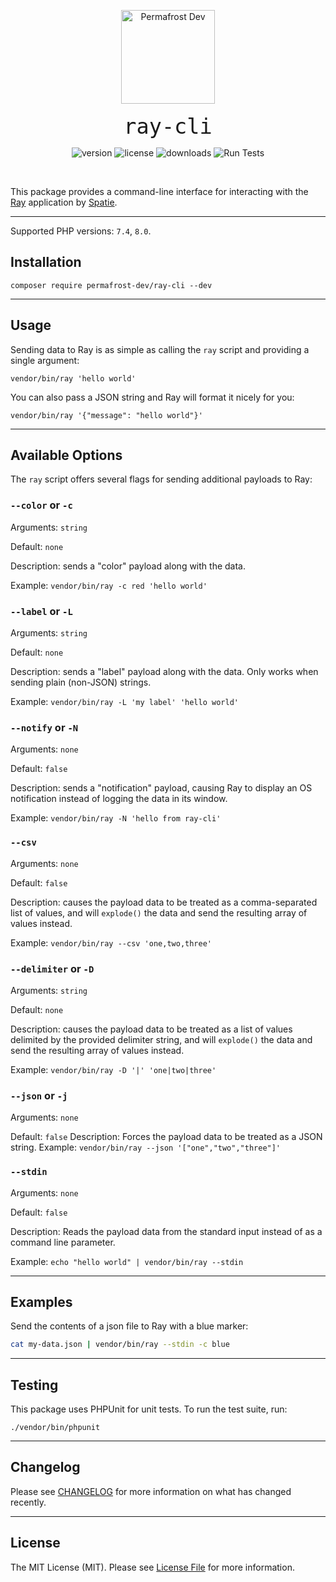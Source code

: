 <p align="center">
<img src="https://static.permafrost.dev/images/ray-cli-logo-01.png" alt="Permafrost Dev" height="150" style="block">
<br><br>
  <code style="font-size:2.1rem;">ray-cli</code>
</p>

<p align="center">
<img src="https://img.shields.io/packagist/v/permafrost-dev/ray-cli" alt="version"/> <img src="https://img.shields.io/packagist/l/permafrost-dev/ray-cli" alt="license"/> <img src="https://img.shields.io/packagist/dt/permafrost-dev/ray-cli" alt="downloads"/> <img src="https://img.shields.io/github/workflow/status/permafrost-dev/ray-cli/Run%20Tests/main" alt="Run Tests"/>
</p>

<br>

This package provides a command-line interface for interacting with the [Ray](https://myray.app) application by [Spatie](https://github.com/spatie).

---

Supported PHP versions: `7.4`, `8.0`.

## Installation

`composer require permafrost-dev/ray-cli --dev`

---

## Usage

Sending data to Ray is as simple as calling the `ray` script and providing a single argument:

`vendor/bin/ray 'hello world'` 



You can also pass a JSON string and Ray will format it nicely for you:

`vendor/bin/ray '{"message": "hello world"}'`



---



## Available Options

The `ray` script offers several flags for sending additional payloads to Ray:



### `--color` or `-c`

Arguments: `string`

Default: `none`

Description: sends a "color" payload along with the data.

Example: `vendor/bin/ray -c red 'hello world'`



### `--label` or `-L`

Arguments: `string`

Default: `none`

Description: sends a "label" payload along with the data.  Only works when sending plain (non-JSON) strings.

Example: `vendor/bin/ray -L 'my label' 'hello world'`



### `--notify` or `-N`

Arguments: `none`

Default: `false`

Description: sends a "notification" payload, causing Ray to display an OS notification instead of logging the data in its window.

Example: `vendor/bin/ray -N 'hello from ray-cli'`



### `--csv`

Arguments: `none`

Default: `false`

Description: causes the payload data to be treated as a comma-separated list of values, and will `explode()` the data and send the resulting array of values instead.

Example: `vendor/bin/ray --csv 'one,two,three'`



### `--delimiter` or `-D`

Arguments: `string`

Default: `none`

Description: causes the payload data to be treated as a list of values delimited by the provided delimiter string, and will `explode()` the data and send the resulting array of values instead.

Example: `vendor/bin/ray -D '|' 'one|two|three'`



### `--json` or `-j`

Arguments: `none`

Default: `false`
Description: Forces the payload data to be treated as a JSON string.
Example: `vendor/bin/ray --json '["one","two","three"]'`



### `--stdin`

Arguments: `none`

Default: `false`

Description: Reads the payload data from the standard input instead of as a command line parameter.

Example: `echo "hello world" | vendor/bin/ray --stdin`



---



## Examples

Send the contents of a json file to Ray with a blue marker:

```bash
cat my-data.json | vendor/bin/ray --stdin -c blue
```



---



## Testing

This package uses PHPUnit for unit tests.  To run the test suite, run:

`./vendor/bin/phpunit`

---

## Changelog

Please see [CHANGELOG](CHANGELOG.md) for more information on what has changed recently.

---

## License

The MIT License (MIT). Please see [License File](LICENSE) for more information.
